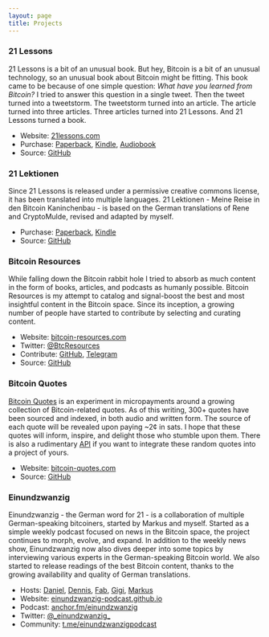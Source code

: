 ```yaml
---
layout: page
title: Projects
---
```


### 21 Lessons

21 Lessons is a bit of an unusual book. But hey, Bitcoin is a bit of an unusual technology,
so an unusual book about Bitcoin might be fitting. This book came to be because of one
simple question: *What have you learned from Bitcoin?* I tried to answer this question in a
single tweet. Then the tweet turned into a tweetstorm. The tweetstorm turned into an
article. The article turned into three articles. Three articles turned into 21 Lessons. And
21 Lessons turned a book.

* Website: [21lessons.com](https://21lessons.com/)
* Purchase: [Paperback](https://amzn.to/2Wa4qJo), [Kindle](https://amzn.to/3bvM49P), [Audiobook](https://amzn.to/2ZeUsYX)
* Source: [GitHub](https://github.com/21-lessons/21lessons-book)

### 21 Lektionen

Since 21 Lessons is released under a permissive creative commons license, it has been
translated into multiple languages. 21 Lektionen - Meine Reise in den Bitcoin Kaninchenbau -
is based on the German translations of Rene and CryptoMulde, revised and adapted by myself.

* Purchase: [Paperback](https://amzn.to/2AtlfWZ), [Kindle](https://amzn.to/2Z2zts3)
* Source: [GitHub](https://github.com/21-lessons/21-lessons-book-de)

### Bitcoin Resources

While falling down the Bitcoin rabbit hole I tried to absorb as much content in the form of
books, articles, and podcasts as humanly possible. Bitcoin Resources is my attempt to
catalog and signal-boost the best and most insightful content in the Bitcoin space. Since
its inception, a growing number of people have started to contribute by selecting and
curating content.

* Website: [bitcoin-resources.com](https://bitcoin-resources.com/)
* Twitter: [@BtcResources](https://twitter.com/BtcResources)
* Contribute: [GitHub](https://github.com/bitcoin-resources/bitcoin-resources.github.io/blob/master/CONTRIBUTING.md), [Telegram](https://t.me/BitcoinResourcesCom)
* Source: [GitHub](https://github.com/bitcoin-resources/bitcoin-resources.github.io)

### Bitcoin Quotes

[Bitcoin Quotes](https://www.bitcoin-quotes.com/) is an experiment in micropayments around a
growing collection of Bitcoin-related quotes. As of this writing, 300+ quotes have been
sourced and indexed, in both audio and written form. The source of each quote will be
revealed upon paying ~2¢ in sats. I hope that these quotes will inform, inspire, and delight
those who stumble upon them. There is also a rudimentary [API] if you want to integrate
these random quotes into a project of yours.

* Website: [bitcoin-quotes.com](https://www.bitcoin-quotes.com/)
* Source: [GitHub](https://github.com/dergigi/btc-quotes)

### Einundzwanzig

Einundzwanzig - the German word for 21 - is a collaboration of multiple German-speaking
bitcoiners, started by Markus and myself. Started as a simple weekly podcast focused on news
in the Bitcoin space, the project continues to morph, evolve, and expand. In addition to the
weekly news show, Einundzwanzig now also dives deeper into some topics by interviewing
various experts in the German-speaking Bitcoin world. We also started to release readings of
the best Bitcoin content, thanks to the growing availability and quality of German
translations.

* Hosts: [Daniel], [Dennis], [Fab], [Gigi], [Markus]
* Website: [einundzwanzig-podcast.github.io](https://einundzwanzig-podcast.github.io/)
* Podcast: [anchor.fm/einundzwanzig](https://anchor.fm/einundzwanzig)
* Twitter: [@\_einundzwanzig\_](https://twitter.com/_einundzwanzig_)
* Community: [t.me/einundzwanzigpodcast](https://t.me/einundzwanzigpodcast)

[Daniel]: https://twitter.com/danielwingen
[Dennis]: https://twitter.com/dennisreimann
[Fab]: https://twitter.com/fabthefoxx
[Gigi]: https://twitter.com/dergigi
[Markus]: https://twitter.com/MarkusTurm




[API]: https://www.bitcoin-quotes.com/quotes/random.json
